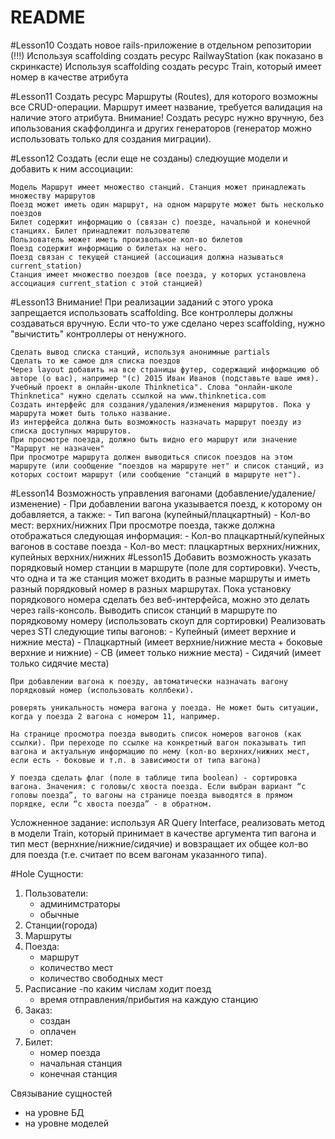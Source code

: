 # README
#Lesson10
    Создать новое rails-приложение в отдельном репозитории (!!!)
    Используя scaffolding создать ресурс RailwayStation (как показано в скринкасте)
    Используя scaffolding создать ресурс Train, который имеет номер в качестве атрибута

#Lesson11
    Создать ресурс Маршруты (Routes), для которого возможны все CRUD-операции.
    Маршрут имеет название, требуется валидация на наличие этого атрибута.
    Внимание! Создать ресурс нужно вручную, без ипользования скаффолдинга и других генераторов (генератор можно использовать только для создания миграции).

#Lesson12
Создать (если еще не созданы) следюущие модели и добавить к ним ассоциации:

    Модель Маршрут имеет множество станций. Станция может принадлежать множеству маршрутов
    Поезд может иметь один маршрут, на одном маршруте может быть несколько поездов
    Билет содержит информацию о (связан с) поезде, начальной и конечной станциях. Билет принадлежит пользователю
    Пользователь может иметь произвольное кол-во билетов
    Поезд содержит информацию о билетах на него.
    Поезд связан с текущей станцией (ассоциация должна называться current_station)
    Станция имеет множество поездов (все поезда, у которых установлена ассоциация current_station с этой станцией)
#Lesson13
Внимание! При реализации заданий с этого урока запрещается использовать scaffolding. Все контроллеры должны создаваться вручную. Если что-то уже сделано через scaffolding, нужно "вычистить" контроллеры от ненужного.


    Сделать вывод списка станций, используя анонимные partials
    Сделать то же самое для списка поездов
    Через layout добавить на все страницы футер, содержащий информацию об авторе (о вас), например "(с) 2015 Иван Иванов (подставьте ваше имя). Учебный проект в онлайн-школе Thinknetica". Слова "онлайн-школе Thinknetica" нужно сделать ссылкой на www.thinknetica.com
    Создать интерфейс для создания/удаления/изменения маршрутов. Пока у маршрута может быть только название.
    Из интерфейса должна быть возможность назначать маршрут поезду из списка доступных маршрутов.
    При просмотре поезда, должно быть видно его маршрут или значение "Маршрут не назначен"
    При просмотре маршрута должен выводиться список поездов на этом маршруте (или сообщение "поездов на маршруте нет" и список станций, из которых состоит маршрут (или сообщение "станций в маршруте нет").
#Lesson14
    Возможность управления вагонами (добавление/удаление/изменение)
        - При добавлении вагона указывается поезд, к которому он добавляется, а также:
        - Тип вагона (купейный/плацкартный)
        - Кол-во мест: верхних/нижних
    При просмотре поезда, также должна отображаться следующая информация:
        - Кол-во плацкартный/купейных вагонов в составе поезда
        - Кол-во мест: плацкартных верхних/нижних, купейных верхних/нижних
#Lesson15
    Добавить возможность указать порядковый номер станции в маршруте (поле для сортировки). Учесть, что одна и та же станция может входить в разные маршруты и иметь разный порядковый номер в разных маршрутах. Пока установку порядкового номера сделать без веб-интерфейса, можно это делать через rails-консоль.
    Выводить список станций в маршруте по порядковому номеру (использовать скоуп для сортировки)
    Реализовать через STI следующие типы вагонов:
    - Купейный (имеет верхние и нижние места)
    - Плацкартный (имеет верхние/нижние места + боковые верхние и нижние)
    - СВ (имеет только нижние места)
    - Сидячий (имеет только сидячие места)

    При добавлении вагона к поезду, автоматически назначать вагону порядковый номер (использовать коллбеки).

    роверять уникальность номера вагона у поезда. Не может быть ситуации, когда у поезда 2 вагона с номером 11, например.

    На странице просмотра поезда выводить список номеров вагонов (как ссылки). При переходе по ссылке на конкретный вагон показывать тип вагона и актуальную информацию по нему (кол-во верхних/нижних мест, если есть - боковые и т.п. в зависимости от типа вагона)

    У поезда сделать флаг (поле в таблице типа boolean) - сортировка вагона. Значения: с головы/c хвоста поезда. Если выбран вариант “с головы поезда”, то вагоны на странице поезда выводятся в прямом порядке, если “с хвоста поезда” - в обратном.

Усложненное задание: используя AR Query Interface, реализовать метод в модели Train, который принимает в качестве аргумента тип вагона и тип мест (вернхние/нижние/cидячие) и вовзращает их общее кол-во для поезда (т.е. считает по всем вагонам указанного типа).

 #Hole
 Сущности:
 1. Пользователи:
    - админимстраторы
    - обычные
 2. Станции(города)
 3. Маршруты
 4. Поезда:
    - маршрут
    - количество мест
    - количество свободных мест
5. Расписание
    -по каким числам ходит поезд
    - время отправления/прибытия на каждую станцию
6. Заказ:
    - создан
    - оплачен
7. Билет:
    - номер поезда
    - начальная станция
    - конечная станция

Связывание сущностей
 - на уровне БД
 - на уровне моделей

